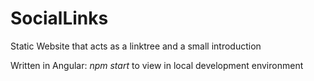 # SocialLinks
Static Website that acts as a linktree and a small introduction

Written in Angular:
*npm start* to view in local development environment

